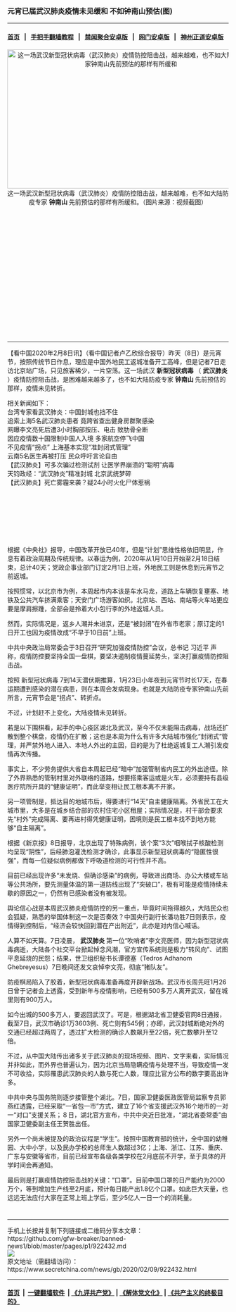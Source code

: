 ### 元宵已届武汉肺炎疫情未见缓和 不如钟南山预估(图)
------------------------

#### [首页](https://github.com/gfw-breaker/banned-news1/blob/master/README.md) &nbsp;&nbsp;|&nbsp;&nbsp; [手把手翻墙教程](https://github.com/gfw-breaker/guides/wiki) &nbsp;&nbsp;|&nbsp;&nbsp; [禁闻聚合安卓版](https://github.com/gfw-breaker/bn-android) &nbsp;&nbsp;|&nbsp;&nbsp; [网门安卓版](https://github.com/oGate2/oGate) &nbsp;&nbsp;|&nbsp;&nbsp; [神州正道安卓版](https://github.com/SzzdOgate/update) 



<div class="article_right" style="fone-color:#000">
 <p style="text-align:center">
  <img alt="这一场武汉新型冠状病毒（武汉肺炎）疫情防控阻击战，越来越难，也不如大陆防疫专家钟南山先前预估的那样有所缓和" src="https://img3.secretchina.com/pic/2020/2-7/p2622161a62207978-ss.jpg" style="height:316px; width:563px"/>
  <br>
   这一场武汉新型冠状病毒（武汉肺炎）疫情防控阻击战，越来越难，也不如大陆防疫专家
   <strong>
    钟南山
   </strong>
   先前预估的那样有所缓和。（图片来源：视频截图）
   <span id="hideid" name="hideid" style="color:red;display:none;">
    <span href="https://www.secretchina.com">
    </span>
   </span>
  </br>
 </p>
 <div id="txt-mid1-t21-2017">
  <ins class="adsbygoogle" data-ad-client="ca-pub-1276641434651360" data-ad-slot="2451032099" style="display:inline-block;width:336px;height:280px">
  </ins>
  

---


  </div>
 </div>
 <p>
  【看中国2020年2月8日讯】（看中国记者卢乙欣综合报导）昨天（8日）是元宵节，按照传统节日作息，理应是中国外地民工返城准备开工高峰，但是记者7日走访北京站广场，只见旅客稀少，一片空荡。这一场武汉
  <strong>
   新型冠状病毒
  </strong>
  （
  <strong>
   <span href="https://www.secretchina.com/news/gb/tag/武汉肺炎" target="_blank">
    武汉肺炎
   </span>
  </strong>
  ）疫情防控阻击战，是困难越来越多了，也不如大陆防疫专家
  <strong>
   钟南山
  </strong>
  先前预估的那样，疫情未见转折。
  <span id="hideid" name="hideid" style="color:red;display:none;">
   <span href="https://www.secretchina.com">
   </span>
  </span>
 </p>
 <p>
  相关新闻如下：
  <br>
   <span href="https://www.secretchina.com/news/b5/2020/02/06/922126.html" target="_blank">
    台湾专家看武汉肺炎：中国封城也挡不住
   </span>
   <br>
    <span href="https://www.secretchina.com/news/b5/2020/02/07/922209.html" target="_blank">
     追索上海5名武汉肺炎患者 竟跨省查出健身房群聚感染
    </span>
    <br>
     <span href="https://www.secretchina.com/news/b5/2020/02/07/922258.html" target="_blank">
      网曝李文亮死后遭3小时胸部按压、电击 致肋骨全断
     </span>
     <br>
      <span href="https://www.secretchina.com/news/b5/2020/02/07/922263.html" target="_blank">
       因应疫情数十国限制中国人入境 多家航空停飞中国
      </span>
      <br>
       <span href="https://www.secretchina.com/news/b5/2020/02/08/922407.html" target="_blank">
        不见疫情“拐点” 上海基本实现“准封闭式管理”
       </span>
       <br>
        <span href="https://www.secretchina.com/news/b5/2020/02/08/922383.html" target="_blank">
         云南5名医生再被打压 民众呼吁言论自由
        </span>
        <br>
         <span href="https://www.secretchina.com/news/b5/2020/02/08/922326.html" target="_blank">
          【武汉肺炎】可多次骗过检测试剂 让医学界崩溃的“聪明”病毒
         </span>
         <br>
          <span href="https://www.secretchina.com/news/b5/2020/02/08/922412.html" target="_blank">
           天钧政经：“武汉肺炎”精准封城 北京武统梦碎
          </span>
          <br/>
          <span href="https://www.secretchina.com/news/b5/2020/02/08/922331.html" target="_blank">
           【武汉肺炎】死亡雾霾来袭？疑24小时火化尸体惹祸
          </span>
         </br>
        </br>
       </br>
      </br>
     </br>
    </br>
   </br>
  </br>
 </p>
 <p>
  根据《中央社》报导，中国改革开放已40年，但是“计划”思维性格依旧明显，作息有着政治周期及传统规律。以春运为例，2020年从1月10日开始至2月18日结束，总计40天；党政企事业部门订定2月1日上班，外地民工则是休息到元宵节之前返城。
 </p>
 <p>
  按照惯常，以北京市为例，本周起市内本该是车水马龙，道路上车辆恢复壅塞、地铁及公共汽车挤满乘客；天安门广场游客如织。北京站、西站、南站等火车站更应要是摩肩擦踵，全部会是拎着大小包行李的外地返城人员。
 </p>
 <p>
  然而，实际情况是，返乡人潮并未进京，还是“被封闭”在外省市老家；原订定的1日开工也因为疫情改成“不早于10日前”上班。
 </p>
 <p>
  中共中央政治局常委会于3日召开“研究加强疫情防控”会议，总书记
  <span href="https://www.secretchina.com/news/gb/tag/习近平" target="_blank">
   习近平
  </span>
  声称，疫情防控要坚持全国一盘棋，要坚决遏制疫情蔓延势头，坚决打赢疫情防控阻击战。
 </p>
 <p>
  按照
  <span href="https://www.secretchina.com/news/gb/tag/新型冠状病毒" target="_blank">
   新型冠状病毒
  </span>
  7到14天潜伏期推算，1月23日小年夜到元宵节时长17天，在春运期遭到感染的潜在病患，则在本周会发病现身。也就是大陆防疫专家钟南山先前所言，元宵节会是“拐点”、转折点。
 </p>
 <p>
  不过，计划赶不上变化，大陆疫情未见转折。
 </p>
 <p>
  若是以下围棋看，起手的中心疫区湖北及武汉，至今不仅未能阻击病毒，战场还扩散到整个棋盘，疫情仍在扩散；这也是本周为什么有许多大陆城市强化“封闭式”管理，并严禁外地人进入、本地人外出的主因，目的是为了杜绝返城复工人潮引发疫情再次传播。
 </p>
 <p>
  事实上，不少劳务提供大省自本周起已经“暗中”加强管制省内民工的外出途径。除了外界熟悉的管制村里对外联络的道路，想要搭乘客运或是火车，必须要持有县级医疗院所开具的“健康证明”，而此举变相让民工根本离不开家。
 </p>
 <p>
  另一项管制是，抵达目的地城市后，得要进行“14天”自主健康隔离。外省民工在大城市里，大多是在城乡结合部的农村住宅小区租屋；实际情况是，村干部会要求先“村外”完成隔离、要再进村得凭健康证明，困境则是民工根本找不到地方能够“自主隔离”。
 </p>
 <center>
  <div style="max-width: 632px;height:180px; display: none; text-align: center; margin: 0 auto; overflow: hidden;overflow-x: hidden;">
   <div id="taboola-midarticle-thumbnails" style="max-width: 632px;height:180px;overflow: hidden;overflow-x: hidden;">
   </div>
  </div>
  <div>
   <ins class="adsbygoogle" data-ad-client="ca-pub-1276641434651360" data-ad-format="fluid" data-ad-layout="in-article" data-ad-slot="5164544770" style="display:block; text-align:center;">
   </ins>
  </div>
 </center>
 <p>
  根据《新京报》8日报导，北京出现了特殊病例，该个案“3次”咽喉拭子核酸检测均呈现“阴性”，后经肺泡灌洗检测才确诊，此事显示新型冠状病毒的“隐匿性很强”，而每一位疑似病例都做下呼吸道检测的可行性并不高。
 </p>
 <p>
  目前已经出现许多“未发烧、但确诊感染”的病例，导致进出商场、办公大楼或车站等公共场所，要先测量体温的第一道防线出现了“突破口”，极有可能是疫情持续未歇的原因之一，仍然有已感染者没有被发现。
 </p>
 <p>
  舆论信心战是本周武汉肺炎疫情防控的另一重点，毕竟时间拖得越久，大陆民众也会狐疑，熟悉的举国体制这一次是否奏效？中国央行副行长潘功胜7日则表示，疫情得到控制后，“经济会较快回到潜在产出附近”，此亦是对内信心喊话。
 </p>
 <p>
  人算不如天算。7日凌晨，
  <strong>
   <span href="https://zh.wikipedia.org/wiki/2019%E6%96%B0%E5%9E%8B%E5%86%A0%E7%8B%80%E7%97%85%E6%AF%92%E7%96%AB%E6%83%85" target="_blank">
    武汉肺炎
   </span>
  </strong>
  第一位“吹哨者”李文亮医师，因为新型冠状病毒病逝，大陆各个社交平台掀起悼念风潮，官方宣传系统则是极力“转风向”、试图平息延烧的民怨；结果，世卫组织秘书长谭德塞（Tedros Adhanom Ghebreyesus）7日晚间还发文哀悼李文亮，彻底“猪队友”。
 </p>
 <p>
  防疫棋局陷入了胶着，新型冠状病毒准备再度开辟新战场。武汉市长周先旺1月26日曾于记者会上透露，受到新年与疫情影响，已经有500多万人离开武汉，留在城里则有900万人。
 </p>
 <p>
  如今出城的500多万人，要返回武汉了。可是，根据湖北省卫健委官网8日通报，截至7日，武汉市确诊1万3603例、死亡则有545例；亦即，武汉封城断绝对外的交通已经超过两周了，透过扩大检测的确诊人数飙升至22倍，死亡数攀升至12倍。
 </p>
 <p>
  不过，从中国大陆传出诸多关于武汉肺炎的现场视频、图片、文字来看，实际情况并非如此，而外界也普遍认为，因为北京当局隐瞒疫情与处理不当，导致疫情一发不可收拾，实际罹患武汉肺炎的人数与死亡人数，理应比官方公布的数字要高出许多。
 </p>
 <p>
  中共中央与国务院则逐步接管整个湖北。7日，国家卫健委医政医管局监察专员郭燕红透露，已经采取“一省包一市”方式，建立了16个省支援武汉外16个地市的一对一“对口”支援关系；８日，湖北官方宣布，中共中央近日批准，“湖北省委常委”由国家卫健委副主任王贺胜出任。
 </p>
 <p>
  另外一个尚未被提及的政治议程是“学生”。按照中国教育部的统计，全中国的幼稚园、大中小学，以及民办学校的总师生人数超过3亿；上海、浙江、江苏、重庆、广东与安徽等省市，目前已经宣布各级各类学校在2月底前不开学，至于具体的开学时间会再通知。
 </p>
 <p>
  最后则是打赢疫情防控阻击战的关键：“口罩”。目前中国口罩的日产能约为2000万个，等到增加生产线至2月底，预计每日能产出1.8亿个口罩。如此巨大天量，也远远无法应付大家在正常上班上学后，至少5亿人一日一个的消耗量。
  <center>
   <div>
    <div id="txt-mid2-t22-2017" style="display: block;  max-height: 351px;  overflow: hidden;">
     <div id="SC-21xxx">
     </div>
     <ins class="adsbygoogle" data-ad-client="ca-pub-1276641434651360" data-ad-format="auto" data-ad-slot="4301710469" data-full-width-responsive="true" style="display:block">
     </ins>
    </div>
   </div>
  </center>
  <div style="padding-top:12px;">
  </div>
 </p>
</div>

<hr/>
手机上长按并复制下列链接或二维码分享本文章：<br/>
https://github.com/gfw-breaker/banned-news1/blob/master/pages/p1/922432.md <br/>
<a href='https://github.com/gfw-breaker/banned-news1/blob/master/pages/p1/922432.md'><img src='https://github.com/gfw-breaker/banned-news1/blob/master/pages/p1/922432.md.png'/></a> <br/>
原文地址（需翻墙访问）：https://www.secretchina.com/news/gb/2020/02/09/922432.html


------------------------
#### [首页](https://github.com/gfw-breaker/banned-news1/blob/master/README.md) &nbsp;|&nbsp; [一键翻墙软件](https://github.com/gfw-breaker/nogfw/blob/master/README.md) &nbsp;| [《九评共产党》](https://github.com/gfw-breaker/9ping.md/blob/master/README.md#九评之一评共产党是什么) | [《解体党文化》](https://github.com/gfw-breaker/jtdwh.md/blob/master/README.md) | [《共产主义的终极目的》](https://github.com/gfw-breaker/gczydzjmd.md/blob/master/README.md)


<img src='http://gfw-breaker.win/banned-news/pages/p1/922432.md' width='0px' height='0px'/>